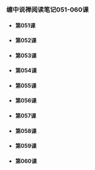 ### 缠中说禅阅读笔记051-060课

* #### 第051课

* #### 第052课
* #### 第053课
* #### 第054课
* #### 第055课
* #### 第056课
* #### 第057课
* #### 第058课
* #### 第059课
* #### 第060课



